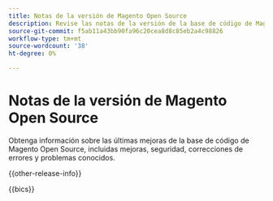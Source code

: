 ```yaml
---
title: Notas de la versión de Magento Open Source
description: Revise las notas de la versión de la base de código de Magento Open Source.
source-git-commit: f5ab11a43bb90fa96c20cea8d8c85eb2a4c98826
workflow-type: tm+mt
source-wordcount: '38'
ht-degree: 0%

---
```



# Notas de la versión de Magento Open Source

Obtenga información sobre las últimas mejoras de la base de código de Magento Open Source, incluidas mejoras, seguridad, correcciones de errores y problemas conocidos.

{{other-release-info}}

{{bics}}
